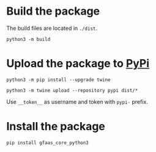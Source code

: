 # Build the package

The build files are located in <code>./dist</code>.

```
python3 -m build
```

# Upload the package to [PyPi](https://test.pypi.org/account/login/?next=%2Fmanage%2Faccount%2F)

```
python3 -m pip install --upgrade twine
```
```
python3 -m twine upload --repository pypi dist/*
```
Use ```__token__``` as username and token with ```pypi-``` prefix.

# Install the package

```
pip install gfaas_core_python3
```